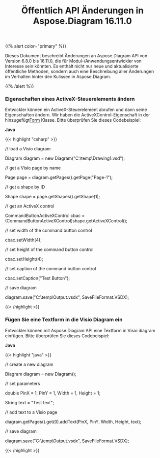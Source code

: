 ﻿---
title: Öffentlich API Änderungen in Aspose.Diagram 16.11.0
type: docs
weight: 20
url: /de/java/public-api-changes-in-aspose-diagram-16-11-0/
---
{{% alert color="primary" %}} 

Dieses Dokument beschreibt Änderungen an Aspose.Diagram API von Version 6.8.0 bis 16.11.0, die für Modul-/Anwendungsentwickler von Interesse sein könnten. Es enthält nicht nur neue und aktualisierte öffentliche Methoden, sondern auch eine Beschreibung aller Änderungen im Verhalten hinter den Kulissen in Aspose.Diagram.

{{% /alert %}} 
### **Eigenschaften eines ActiveX-Steuerelements ändern**
 Entwickler können ein ActiveX-Steuerelement abrufen und dann seine Eigenschaften ändern. Wir haben die ActiveXControl-Eigenschaft in der hinzugefügt[Form](https://reference.aspose.com/diagram/java/com.aspose.diagram/shape) Klasse. Bitte überprüfen Sie dieses Codebeispiel:

**Java**

{{< highlight "csharp" >}}

 // load a Visio diagram

Diagram diagram = new Diagram("C:\\temp\\Drawing1.vsd");

// get a Visio page by name

Page page = diagram.getPages().getPage("Page-1");

// get a shape by ID

Shape shape = page.getShapes().getShape(1);

// get an ActiveX control

CommandButtonActiveXControl cbac = (CommandButtonActiveXControl)shape.getActiveXControl();

// set width of the command button control

cbac.setWidth(4);

// set height of the command button control

cbac.setHeight(4);

// set caption of the command button control

cbac.setCaption("Test Button");

// save diagram

diagram.save("C:\\temp\\Output.vsdx", SaveFileFormat.VSDX);

{{< /highlight >}}
### **Fügen Sie eine Textform in die Visio Diagram ein**
Entwickler können mit Aspose.Diagram API eine Textform in Visio diagram einfügen. Bitte überprüfen Sie dieses Codebeispiel:

**Java**

{{< highlight "java" >}}

 // create a new diagram

Diagram diagram = new Diagram();

// set parameters

double PinX = 1, PinY = 1, Width = 1, Height = 1;

String text = "Test text";

// add text to a Visio page

diagram.getPages().get(0).addText(PinX, PinY, Width, Height, text);

// save diagram 

diagram.save("C:\\temp\\Output.vsdx", SaveFileFormat.VSDX);

{{< /highlight >}}
